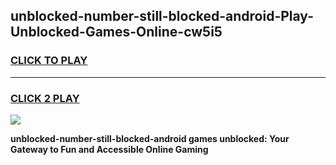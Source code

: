 
## unblocked-number-still-blocked-android-Play-Unblocked-Games-Online-cw5i5
<h3>
<a href="https://premium76.site?title=unblocked-number-still-blocked-android&ref=25A">CLICK TO PLAY</a></h3>
<hr>

<h3>
<a href="https://premium76.site?title=unblocked-number-still-blocked-android&ref=25A">CLICK 2 PLAY</a>
  
</h3>

<a href="https://premium76.site?title=unblocked-number-still-blocked-android&ref=25A"><img src="https://clearcache.store/games.png"></a>


**unblocked-number-still-blocked-android games unblocked: Your Gateway to Fun and Accessible Online Gaming**
